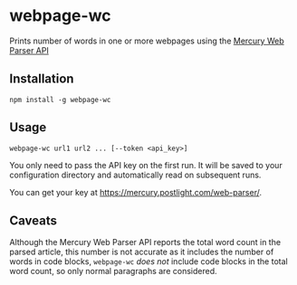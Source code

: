 webpage-wc
=============
Prints number of words in one or more webpages using the [Mercury Web Parser API](https://mercury.postlight.com/web-parser/)

## Installation

```shell
npm install -g webpage-wc
```

## Usage

```shell
webpage-wc url1 url2 ... [--token <api_key>]
```

You only need to pass the API key on the first run. It will be saved to your configuration directory and automatically read on subsequent runs.

You can get your key at https://mercury.postlight.com/web-parser/.

## Caveats
Although the Mercury Web Parser API reports the total word count in the parsed article, this number is not accurate as it includes the number of words in code blocks, `webpage-wc` _does not_ include code blocks in the total word count, so only normal paragraphs are considered.